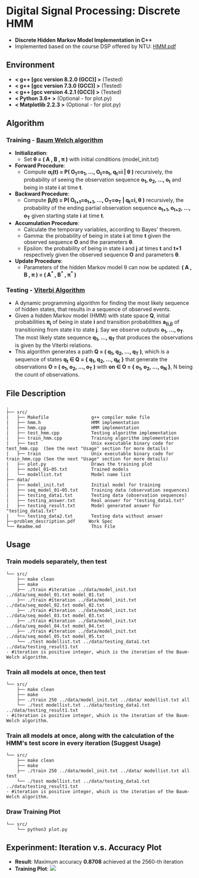 # Digital Signal Processing: Discrete HMM
- **Discrete Hidden Markov Model Implementation in C++**
- Implemented based on the course DSP offered by NTU: [HMM.pdf](https://drive.google.com/file/d/1mDkCqMQ3DoAsyoTG0nysyx3h-6ehDcmi/view?usp=sharing)


## Environment
* **< g++ [gcc version 8.2.0 (GCC)] >** (Tested)
* **< g++ [gcc version 7.3.0 (GCC)] >** (Tested)
* **< g++ [gcc version 4.2.1 (GCC)] >** (Tested)
* **< Python 3.6+ >**                   (Optional - for plot.py)
* **< Matplotlib 2.2.3 >**              (Optional - for plot.py)
 
## Algorithm

### Training - [Baum Welch algorithm](https://en.wikipedia.org/wiki/Baum–Welch_algorithm)
* **Initialization**: 
	- Set **θ = ( A , B , π )** with initial conditions (model_init.txt)
* **Forward Procedure**: 
	- Compute **α<sub>i</sub>(t) = P( O<sub>1</sub>=o<sub>1</sub>, ..., O<sub>t</sub>=o<sub>t</sub>, q<sub>t</sub>=i | θ )** recursively, the probability of seeing the observation sequence **o<sub>1</sub>, o<sub>2</sub>, ..., o<sub>t</sub>** and being in state **i** at time **t**.
* **Backward Procedure**: 
	- Compute **β<sub>i</sub>(t) = P( O<sub>t+1</sub>=o<sub>t+1</sub>, ..., O<sub>T</sub>=o<sub>T</sub> | q<sub>t</sub>=i, θ )** recursively, the probability of the ending partial observation sequence **o<sub>t+1</sub>, o<sub>t+2</sub>, ..., o<sub>T</sub>** given starting state **i** at time **t**.
* **Accumulation Procedure**:
	- Calculate the temporary variables, according to Bayes' theorem.
	- Gamma: the probability of being in state **i** at time **t** given the observed sequence **O** and the parameters **θ**.
	- Epsilon: the probability of being in state **i** and **j** at times **t** and **t+1** respectively given the observed sequence **O** and parameters **θ**.
* **Update Procedure**:
	- Parameters of the hidden Markov model θ can now be updated: **( A , B , π ) = ( A<sup>\*</sup> , B<sup>\*</sup> , π<sup>\*</sup> )**

### Testing - [Viterbi Algorithm](https://en.wikipedia.org/wiki/Viterbi_algorithm)
* A dynamic programming algorithm for finding the most likely sequence of hidden states, that results in a sequence of observed events.
* Given a hidden Markov model (HMM) with state space **Q**, initial probabilities **π<sub>i</sub>** of being in state **i** and transition probabilities **a<sub>(i,j)</sub>** of transitioning from state **i** to state **j**. Say we observe outputs **o<sub>1</sub>, ..., o<sub>T</sub>**. The most likely state sequence **q<sub>1</sub>, ..., q<sub>T</sub>** that produces the observations is given by the Viterbi relations.
* This algorithm generates a path **Q = ( q<sub>1</sub>, q<sub>2</sub>, ..., q<sub>T</sub> )**, which is a sequence of states **q<sub>t</sub> ∈ Q = { q<sub>1</sub>, q<sub>2</sub>, ..., q<sub>K</sub> }** that generate the observations **O = ( o<sub>1</sub>, o<sub>2</sub>, ..., o<sub>T</sub> )** with **on ∈ O = { o<sub>1</sub>, o<sub>2</sub>, ..., o<sub>N</sub> }**, N being the count of observations.


## File Description
```
.
├── src/
|   ├── Makefile                g++ compiler make file
|   ├── hmm.h                   HMM implementation
|   ├── hmm.cpp                 HMM implementation
|   ├── test_hmm.cpp            Testing algorithm implementation
|   ├── train_hmm.cpp           Training algorithm implementation
|   ├── test                    Unix executable binary code for test_hmm.cpp  (See the next "Usage" section for more details)
|   ├── train                   Unix executable binary code for train_hmm.cpp (See the next "Usage" section for more details)
|   ├── plot.py                 Draws the training plot
|   ├── model_01~05.txt         Trained models
|   └── modellist.txt           Model name list
├── data/
|   ├── model_init.txt          Initial model for training
|   ├── seq_model_01~05.txt     Training data (observation sequences)
|   ├── testing_data1.txt       Testing data (observation sequences)
|   ├── testing_answer.txt      Real answer for "testing_data1.txt"
|   ├── testing_result.txt      Model generated answer for "testing_data1.txt"
|   └── testing_data2.txt       Testing data without answer
├──problem_description.pdf     Work Spec
└── Readme.md                   This File
```


## Usage

### Train models separately, then test
```
└── src/
    ├── make clean
    ├── make
    ├── ./train #iteration ../data/model_init.txt ../data/seq_model_01.txt model_01.txt
    ├── ./train #iteration ../data/model_init.txt ../data/seq_model_02.txt model_02.txt
    ├── ./train #iteration ../data/model_init.txt ../data/seq_model_03.txt model_03.txt
    ├── ./train #iteration ../data/model_init.txt ../data/seq_model_04.txt model_04.txt
    ├── ./train #iteration ../data/model_init.txt ../data/seq_model_05.txt model_05.txt
    └── ./test modellist.txt ../data/testing_data1.txt ../data/testing_result1.txt
- #iteration is positive integer, which is the iteration of the Baum-Welch algorithm.
```

### Train all models at once, then test
```
└── src/
    ├── make clean
    ├── make
    ├── ./train 250 ../data/model_init.txt ../data/ modellist.txt all
    └── ./test modellist.txt ../data/testing_data1.txt ../data/testing_result1.txt
- #iteration is positive integer, which is the iteration of the Baum-Welch algorithm.
```

### Train all models at once, along with the calculation of the HMM's test score in every iteration **(Suggest Usage)**
```
└── src/
    ├── make clean
    ├── make
    ├── ./train 250 ../data/model_init.txt ../data/ modellist.txt all test
    └── ./test modellist.txt ../data/testing_data1.txt ../data/testing_result1.txt
- #iteration is positive integer, which is the iteration of the Baum-Welch algorithm.
```

### Draw Training Plot
```
└── src/
    └── python3 plot.py
```


## Experinment: Iteration v.s. Accuracy Plot
* **Result**: Maximum accuracy **0.8708** achieved at the 2560-th iteration
* **Training Plot**:
  ![](https://github.com/andi611/DSP_HiddenMarkovModel/blob/master/data/acc.png)
